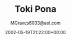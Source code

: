---
title: 'Toki Pona'
posts: 1
hash: 't11'
author: 'MGraves6033@aol.com'
date: 2002-05-19T21:22:00+00:00
sources:
  - http://forums.tokipona.org/viewtopic.php%3Ft=11.html
tags:
  - english
---